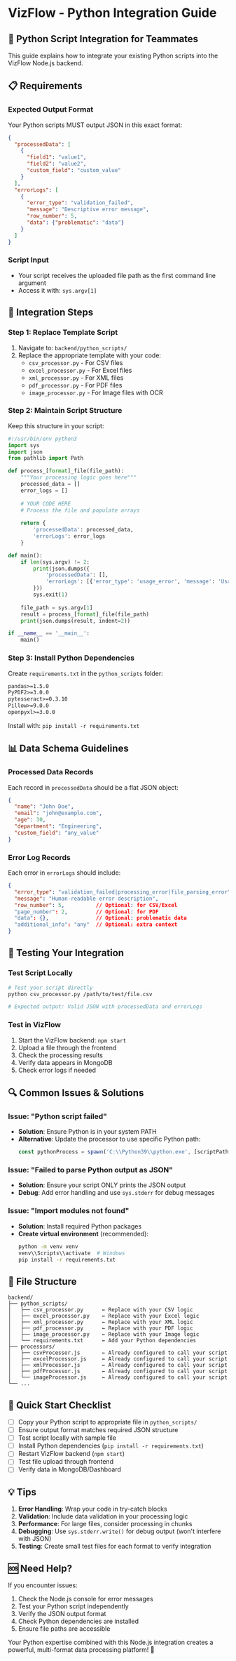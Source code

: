 # VizFlow - Python Integration Guide

## 🐍 **Python Script Integration for Teammates**

This guide explains how to integrate your existing Python scripts into the VizFlow Node.js backend.

## 📋 **Requirements**

### **Expected Output Format**
Your Python scripts MUST output JSON in this exact format:

```json
{
  "processedData": [
    {
      "field1": "value1",
      "field2": "value2",
      "custom_field": "custom_value"
    }
  ],
  "errorLogs": [
    {
      "error_type": "validation_failed",
      "message": "Descriptive error message",
      "row_number": 5,
      "data": {"problematic": "data"}
    }
  ]
}
```

### **Script Input**
- Your script receives the uploaded file path as the first command line argument
- Access it with: `sys.argv[1]`

## 🔧 **Integration Steps**

### **Step 1: Replace Template Script**
1. Navigate to: `backend/python_scripts/`
2. Replace the appropriate template with your code:
   - `csv_processor.py` - For CSV files
   - `excel_processor.py` - For Excel files  
   - `xml_processor.py` - For XML files
   - `pdf_processor.py` - For PDF files
   - `image_processor.py` - For Image files with OCR

### **Step 2: Maintain Script Structure**
Keep this structure in your script:

```python
#!/usr/bin/env python3
import sys
import json
from pathlib import Path

def process_[format]_file(file_path):
    """Your processing logic goes here"""
    processed_data = []
    error_logs = []
    
    # YOUR CODE HERE
    # Process the file and populate arrays
    
    return {
        'processedData': processed_data,
        'errorLogs': error_logs
    }

def main():
    if len(sys.argv) != 2:
        print(json.dumps({
            'processedData': [],
            'errorLogs': [{'error_type': 'usage_error', 'message': 'Usage error'}]
        }))
        sys.exit(1)
    
    file_path = sys.argv[1]
    result = process_[format]_file(file_path)
    print(json.dumps(result, indent=2))

if __name__ == '__main__':
    main()
```

### **Step 3: Install Python Dependencies**
Create `requirements.txt` in the `python_scripts` folder:

```txt
pandas>=1.5.0
PyPDF2>=3.0.0
pytesseract>=0.3.10
Pillow>=9.0.0
openpyxl>=3.0.0
```

Install with: `pip install -r requirements.txt`

## 📊 **Data Schema Guidelines**

### **Processed Data Records**
Each record in `processedData` should be a flat JSON object:

```json
{
  "name": "John Doe",
  "email": "john@example.com",
  "age": 30,
  "department": "Engineering",
  "custom_field": "any_value"
}
```

### **Error Log Records**
Each error in `errorLogs` should include:

```json
{
  "error_type": "validation_failed|processing_error|file_parsing_error",
  "message": "Human-readable error description",
  "row_number": 5,          // Optional: for CSV/Excel
  "page_number": 2,         // Optional: for PDF
  "data": {},               // Optional: problematic data
  "additional_info": "any"  // Optional: extra context
}
```

## 🧪 **Testing Your Integration**

### **Test Script Locally**
```bash
# Test your script directly
python csv_processor.py /path/to/test/file.csv

# Expected output: Valid JSON with processedData and errorLogs
```

### **Test in VizFlow**
1. Start the VizFlow backend: `npm start`
2. Upload a file through the frontend
3. Check the processing results
4. Verify data appears in MongoDB
5. Check error logs if needed

## 🔍 **Common Issues & Solutions**

### **Issue: "Python script failed"**
- **Solution**: Ensure Python is in your system PATH
- **Alternative**: Update the processor to use specific Python path:
  ```javascript
  const pythonProcess = spawn('C:\\Python39\\python.exe', [scriptPath, ...args]);
  ```

### **Issue: "Failed to parse Python output as JSON"**
- **Solution**: Ensure your script ONLY prints the JSON output
- **Debug**: Add error handling and use `sys.stderr` for debug messages

### **Issue: "Import modules not found"**
- **Solution**: Install required Python packages
- **Create virtual environment** (recommended):
  ```bash
  python -m venv venv
  venv\\Scripts\\activate  # Windows
  pip install -r requirements.txt
  ```

## 📁 **File Structure**
```
backend/
├── python_scripts/
│   ├── csv_processor.py      ← Replace with your CSV logic
│   ├── excel_processor.py    ← Replace with your Excel logic
│   ├── xml_processor.py      ← Replace with your XML logic
│   ├── pdf_processor.py      ← Replace with your PDF logic
│   ├── image_processor.py    ← Replace with your Image logic
│   └── requirements.txt      ← Add your Python dependencies
├── processors/
│   ├── csvProcessor.js       ← Already configured to call your script
│   ├── excelProcessor.js     ← Already configured to call your script
│   ├── xmlProcessor.js       ← Already configured to call your script
│   ├── pdfProcessor.js       ← Already configured to call your script
│   └── imageProcessor.js     ← Already configured to call your script
└── ...
```

## 🚀 **Quick Start Checklist**

- [ ] Copy your Python script to appropriate file in `python_scripts/`
- [ ] Ensure output format matches required JSON structure
- [ ] Test script locally with sample file
- [ ] Install Python dependencies (`pip install -r requirements.txt`)
- [ ] Restart VizFlow backend (`npm start`)
- [ ] Test file upload through frontend
- [ ] Verify data in MongoDB/Dashboard

## 💡 **Tips**

1. **Error Handling**: Wrap your code in try-catch blocks
2. **Validation**: Include data validation in your processing logic
3. **Performance**: For large files, consider processing in chunks
4. **Debugging**: Use `sys.stderr.write()` for debug output (won't interfere with JSON)
5. **Testing**: Create small test files for each format to verify integration

## 🆘 **Need Help?**

If you encounter issues:
1. Check the Node.js console for error messages
2. Test your Python script independently
3. Verify the JSON output format
4. Check Python dependencies are installed
5. Ensure file paths are accessible

Your Python expertise combined with this Node.js integration creates a powerful, multi-format data processing platform! 🎉